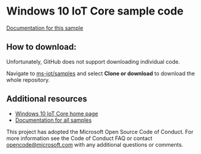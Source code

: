 Windows 10 IoT Core sample code
===============

[Documentation for this sample](https://developer.microsoft.com/en-us/windows/iot/samples/customdeviceaccessor)

## How to download:

Unfortunately, GitHub does not support downloading individual code.

Navigate to [ms-iot/samples](https://github.com/ms-iot/samples) and select **Clone or download** to download the whole repository.


## Additional resources
* [Windows 10 IoT Core home page](https://developer.microsoft.com/en-us/windows/iot/)
* [Documentation for all samples](https://developer.microsoft.com/en-us/windows/iot/samples)

This project has adopted the Microsoft Open Source Code of Conduct. For more information see the Code of Conduct FAQ or contact opencode@microsoft.com with any additional questions or comments.